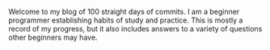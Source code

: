 Welcome to my blog of 100 straight days of commits. I am a beginner programmer establishing habits of study and practice. This is mostly a record of my progress, but it also includes answers to a variety of questions other beginners may have.
